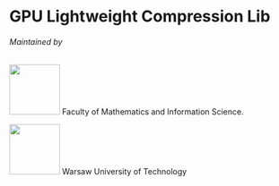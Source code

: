 # GPU Lightweight Compression Lib

###### Maintained by 

<img src="https://mis-wut.github.io/gpu_lwcompression_lib/logo.png" width="90" height="90" /> Faculty of Mathematics and Information Science. 

<img src="https://mis-wut.github.io/gpu_lwcompression_lib/wut-logo.jpg" width="90" height="90" /> Warsaw University of Technology
